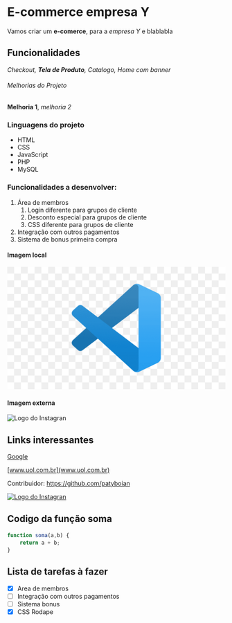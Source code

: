 # E-commerce empresa Y

Vamos criar um **e-comerce**, para a *empresa Y* e blablabla

## Funcionalidades

_Checkout, **Tela de Produto**, Catalogo, Home com banner_

###### Melhorias do Projeto

__Melhoria 1__, _melhoria 2_

### Linguagens do projeto

* HTML
* CSS
* JavaScript
* PHP
* MySQL

### Funcionalidades a desenvolver:

1. Área de membros
    1. Login diferente para grupos de cliente
    2. Desconto especial para grupos de cliente
    3. CSS diferente para grupos de cliente
2. Integração com outros pagamentos
3. Sistema de bonus primeira compra

#### Imagem local

![Logo do VSCode](img/vscode.png)


#### Imagem externa

![Logo do Instagran](https://upload.wikimedia.org/wikipedia/commons/thumb/a/a5/Instagram_icon.png/600px-Instagram_icon.png)

## Links interessantes

[Google](http://www.google.com.br)

[www.uol.com.br](www.uol.com.br)

Contribuidor: https://github.com/patyboian

[![Logo do Instagran](https://upload.wikimedia.org/wikipedia/commons/thumb/a/a5/Instagram_icon.png/600px-Instagram_icon.png)](www.instagran.com)


## Codigo da função soma

```javascript
function soma(a,b) {
    return a + b;
}
```

## Lista de tarefas à fazer
- [X] Area de membros
- [ ] Integração com outros pagamentos
- [ ] Sistema bonus
- [X] CSS Rodape